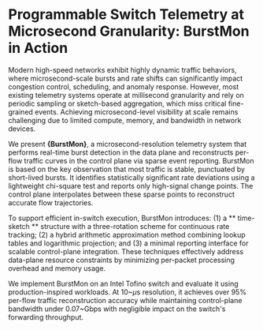 # Programmable Switch Telemetry at Microsecond Granularity: BurstMon in Action

Modern high-speed networks exhibit highly dynamic traffic behaviors, where microsecond-scale bursts and rate shifts can significantly impact congestion control, scheduling, and anomaly response. However, most existing telemetry systems operate at millisecond granularity and rely on periodic sampling or sketch-based aggregation, which miss critical fine-grained events. Achieving microsecond-level visibility at scale remains challenging due to limited compute, memory, and bandwidth in network devices.

We present **{BurstMon}**, a microsecond-resolution telemetry system that performs real-time burst detection in the data plane and reconstructs per-flow traffic curves in the control plane via sparse event reporting. BurstMon is based on the key observation that most traffic is stable, punctuated by short-lived bursts. It identifies statistically significant rate deviations using a lightweight chi-square test and reports only high-signal change points. The control plane interpolates between these sparse points to reconstruct accurate flow trajectories.

To support efficient in-switch execution, BurstMon introduces: (1) a ** time-sketch ** structure with a three-rotation scheme for continuous rate tracking; (2) a hybrid arithmetic approximation method combining lookup tables and logarithmic projection; and (3) a minimal reporting interface for scalable control-plane integration. These techniques effectively address data-plane resource constraints by minimizing per-packet processing overhead and memory usage.

We implement BurstMon on an Intel Tofino switch and evaluate it using production-inspired workloads. At 10~$\mu$s resolution, it achieves over 95\% per-flow traffic reconstruction accuracy while maintaining control-plane bandwidth under 0.07~Gbps 
with negligible impact on the switch's forwarding throughput.
